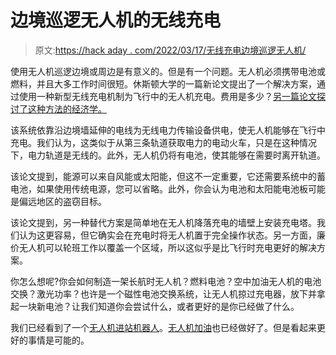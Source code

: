 # 边境巡逻无人机的无线充电

> 原文:[https://hack aday . com/2022/03/17/无线充电边境巡逻无人机/](https://hackaday.com/2022/03/17/wireless-charging-for-border-patrol-drones/)

使用无人机巡逻边境或周边是有意义的。但是有一个问题。无人机必须携带电池或燃料，并且大多工作时间很短。休斯顿大学的一篇新论文提出了一个解决方案，通过使用一种新型无线充电机制为飞行中的无人机充电。费用是多少？[另一篇论文探讨了这种方法的经济学。](https://www.ie.uh.edu/sites/ie/files/faculty/glim/Border___CAIE.pdf)

该系统依靠沿边境墙延伸的电线为无线电力传输设备供电，使无人机能够在飞行中充电。我们认为，这类似于从第三条轨道获取电力的电动火车，只是在这种情况下，电力轨道是无线的。此外，无人机仍将有电池，使其能够在需要时离开轨道。

该论文提到，能源可以来自风能或太阳能，但这不一定重要，它还需要系统中的蓄电池，如果使用传统电源，您可以省略。此外，你会认为电池和太阳能电池板可能是偏远地区的盗窃目标。

该论文提到，另一种替代方案是简单地在无人机降落充电的墙壁上安装充电塔。我们认为这更容易，但它确实会在充电时将无人机置于完全操作状态。另一方面，廉价无人机可以轮班工作以覆盖一个区域，所以这似乎是比飞行时充电更好的解决方案。

你怎么想呢?你会如何制造一架长航时无人机？燃料电池？空中加油无人机的电池交换？激光功率？也许是一个磁性电池交换系统，让无人机掠过充电器，放下并拿起一块新电池？让我们知道你会尝试什么，或者更好的是你已经做了什么。

我们已经看到了一个[无人机进站机器人](https://hackaday.com/2018/04/10/recharging-drones-on-the-go-with-a-supercharger/)。[无人机加油](https://hackaday.com/2019/10/12/flying-batteries-for-drones/)也已经做好了。但是看起来更好的事情是可能的。